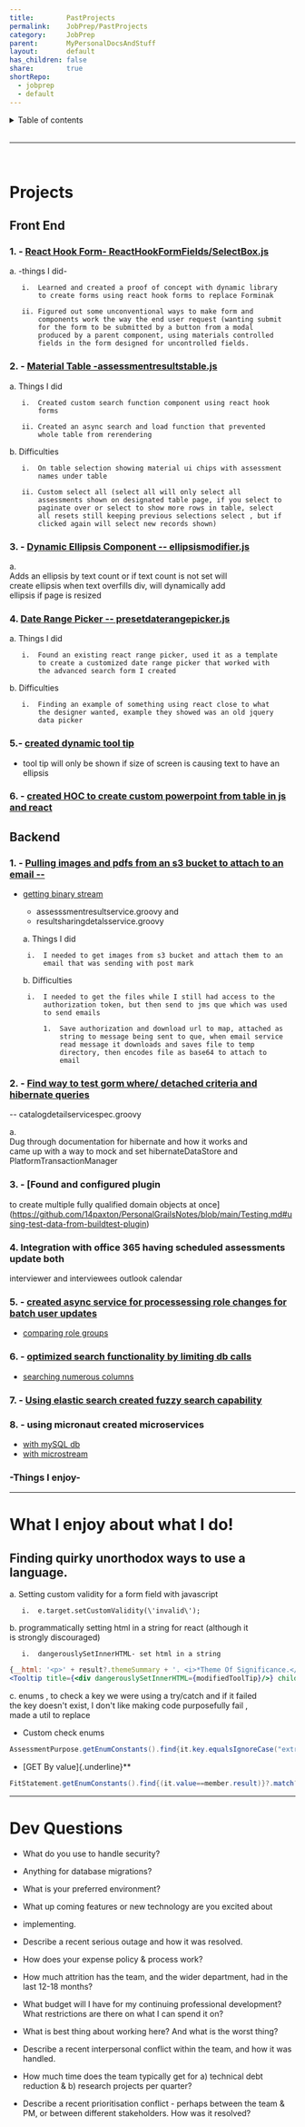 ```yaml
---  
title:        PastProjects  
permalink:    JobPrep/PastProjects  
category:     JobPrep  
parent:       MyPersonalDocsAndStuff  
layout:       default  
has_children: false  
share:        true  
shortRepo:  
  - jobprep  
  - default  
---  
```

  
<details markdown="block">          
<summary>          
Table of contents          
</summary>          
{: .text-delta }          
1. TOC          
{:toc}          
</details>          
  
<br/>          
  
***          
  
<br/>          
  
# Projects  
  
## Front End  
  
### 1. - [React Hook Form- ReactHookFormFields/SelectBox.js](https://github.com/14paxton/ReactHookFormDynamicComponents)  
  
a. -things I did-  
  
       i.  Learned and created a proof of concept with dynamic library        
           to create forms using react hook forms to replace Forminak        
        
       ii. Figured out some unconventional ways to make form and        
           components work the way the end user request (wanting submit        
           for the form to be submitted by a button from a modal        
           produced by a parent component, using materials controlled        
           fields in the form designed for uncontrolled fields.        
  
### 2. - [Material Table -assessmentresultstable.js](https://github.com/14paxton/TableWithAsyncCall)  
  
a. Things I did  
  
       i.  Created custom search function component using react hook        
           forms        
        
       ii. Created an async search and load function that prevented        
           whole table from rerendering        
  
b. Difficulties  
  
       i.  On table selection showing material ui chips with assessment        
           names under table        
        
       ii. Custom select all (select all will only select all        
           assessments shown on designated table page, if you select to        
           paginate over or select to show more rows in table, select        
           all resets still keeping previous selections select , but if        
           clicked again will select new records shown)        
  
### 3. - [Dynamic Ellipsis Component -- ellipsismodifier.js](https://github.com/14paxton/DynamicEllipsis)  
  
a.    
Adds an ellipsis by text count or if text count is not set will        
create ellipsis when text overfills div, will dynamically add        
ellipsis if page is resized  
  
### 4. [Date Range Picker -- presetdaterangepicker.js](https://github.com/14paxton/DateRangePicker)  
  
a. Things I did  
  
       i.  Found an existing react range picker, used it as a template        
           to create a customized date range picker that worked with        
           the advanced search form I created        
  
b. Difficulties  
  
       i.  Finding an example of something using react close to what        
           the designer wanted, example they showed was an old jquery        
           data picker        
  
### 5.- [ created dynamic tool tip ](https://gist.github.com/14paxton/9c745874ec384add89c1908c73832594)  
  
- tool tip will only be shown if size of screen is causing text to have an ellipsis  
  
### 6. - [created HOC to create custom powerpoint from table in js and react](https://github.com/14paxton/TableToPowerPoint)  
  
## Backend  
  
### 1. - [Pulling images and pdfs from an s3 bucket to attach to an email --](https://gist.github.com/14paxton/1fa8f703b708b9488408c9217a83b3a9)  
  
- [getting binary stream](https://gist.github.com/14paxton/58da1e0c108fa527c5ec1a770eefa683)  
  - assesssmentresultservice.groovy and  
  - resultsharingdetalsservice.groovy  
  
  a. Things I did  
  
       i.  I needed to get images from s3 bucket and attach them to an        
           email that was sending with post mark        
  
  b. Difficulties  
  
       i.  I needed to get the files while I still had access to the        
           authorization token, but then send to jms que which was used        
           to send emails        
  
           1.  Save authorization and download url to map, attached as        
               string to message being sent to que, when email service        
               read message it downloads and saves file to temp        
               directory, then encodes file as base64 to attach to        
               email        
  
### 2. - [Find way to test gorm where/ detached criteria and hibernate queries](https://github.com/14paxton/PersonalGrailsNotes/blob/main/Testing.md#mocking-hibernate-used-to-test-methods-using-where-queriers--detached-criteria--criteria-builder)  
  
-- catalogdetailservicespec.groovy  
  
a.    
Dug through documentation for hibernate and how it works and        
came up with a way to mock and set hibernateDataStore and        
PlatformTransactionManager  
  
### 3. - [Found and configured plugin  
  
to create multiple fully qualified domain objects at once](https://github.com/14paxton/PersonalGrailsNotes/blob/main/Testing.md#using-test-data-from-buildtest-plugin)  
  
### 4. Integration with office 365 having scheduled assessments update both  
  
interviewer and interviewees outlook calendar  
  
### 5. - [created async service for processessing role changes for batch user updates](https://gist.github.com/14paxton/ef4f6e91fa7fa44015c41f26a1caf3ae)  
  
- [comparing role groups](https://gist.github.com/14paxton/b7ff93091f4db71beffb0a37140fa0f2)  
  
### 6. - [optimized search functionality by limiting db calls](https://gist.github.com/14paxton/b5a8d600dc4066010b4067bd8968f613)  
  
- [searching numerous columns](https://gist.github.com/14paxton/e72c14086f5d9a6a0c58dc8463b93561)  
  
### 7. - [Using elastic search created fuzzy search capability](https://github.com/14paxton/PersonalGrailsNotes/blob/main/ElasticSearch.md)  
  
### 8. - using micronaut created microservices  
  
- [with mySQL db](https://github.com/14paxton/micronaut_mysql_hibernate)  
- [with microstream](https://github.com/14paxton/micronaut_microstream)  
  
### -Things I enjoy-  
  
        
---      
  
# What I enjoy about what I do!  
  
## Finding quirky unorthodox ways to use a language.  
  
a. Setting custom validity for a form field with javascript  
  
       i.  e.target.setCustomValidity(\'invalid\');        
  
b. programmatically setting html in a string for react (although it        
is strongly discouraged)  
  
       i.  dangerouslySetInnerHTML- set html in a string        
  
```jsx        
{__html: '<p>' + result?.themeSummary + '. <i>*Theme Of Significance.</i></p>'}  
<Tooltip title={<div dangerouslySetInnerHTML={modifiedToolTip}/>} childrenDisplayStyle="inline">        
```        
  
c. enums , to check a key we were using a try/catch and if it failed        
the key doesn't exist, I don't like making code purposefully fail ,        
made a util to replace  
  
- Custom check enums  
  
```java        
AssessmentPurpose.getEnumConstants().find{it.key.equalsIgnoreCase("extrn")}?.value        
```        
  
- [GET By value]{.underline}**  
  
```java        
FitStatement.getEnumConstants().find{(it.value==member.result)}?.match?:member.result        
```        
  
        
---      
  
# Dev Questions  
  
- What do you use to handle security?  
  
- Anything for database migrations?  
  
- What is your preferred environment?  
  
- What up coming features or new technology are you excited about  
  
- implementing.  
  
- Describe a recent serious outage and how it was resolved.  
  
- How does your expense policy & process work?  
  
- How much attrition has the team, and the wider department, had in the last 12-18 months?  
  
- What budget will I have for my continuing professional development? What restrictions are there on what I can spend it on?  
  
- What is best thing about working here? And what is the worst thing?  
  
- Describe a recent interpersonal conflict within the team, and how it was handled.  
  
- How much time does the team typically get for a) technical debt reduction & b) research projects per quarter?  
  
- Describe a recent prioritisation conflict - perhaps between the team & PM, or between different stakeholders. How was it resolved?    